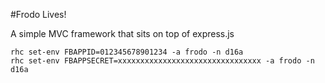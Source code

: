 #Frodo Lives!

A simple MVC framework that sits on top of express.js



    rhc set-env FBAPPID=012345678901234 -a frodo -n d16a
    rhc set-env FBAPPSECRET=xxxxxxxxxxxxxxxxxxxxxxxxxxxxxxxx -a frodo -n d16a



